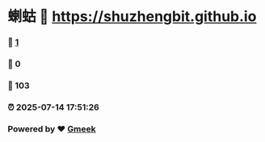 # 蝲蛄 :link: https://shuzhengbit.github.io 
### :page_facing_up: [1](https://shuzhengbit.github.io/tag.html) 
### :speech_balloon: 0 
### :hibiscus: 103 
### :alarm_clock: 2025-07-14 17:51:26 
### Powered by :heart: [Gmeek](https://github.com/Meekdai/Gmeek)
